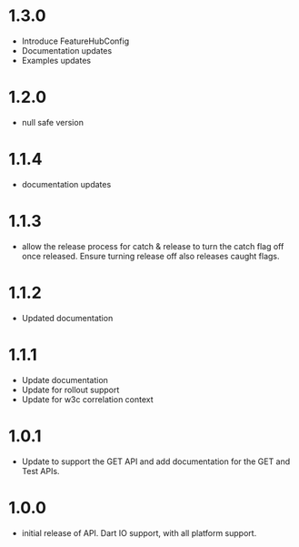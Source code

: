 1.3.0
=====
* Introduce FeatureHubConfig
* Documentation updates
* Examples updates

1.2.0
=====
* null safe version

1.1.4
=====
* documentation updates

1.1.3
=====
* allow the release process for catch & release to turn the catch flag off once released. Ensure turning
  release off also releases caught flags.

1.1.2
=====
* Updated documentation

1.1.1
=====
* Update documentation
* Update for rollout support
* Update for w3c correlation context


1.0.1
=====
* Update to support the GET API and add documentation for the GET and Test APIs.
 
1.0.0
=====
* initial release of API. Dart IO support, with all platform support.
